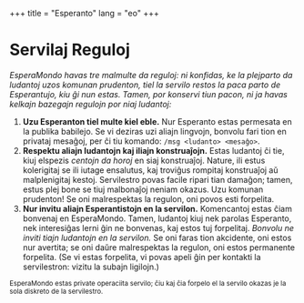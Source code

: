 +++
title = "Esperanto"
lang = "eo"
+++

# Servilaj Reguloj

_EsperaMondo havas tre malmulte da reguloj: ni konfidas, ke la plejparto da ludantoj uzos komunan prudenton, tiel la servilo restos la paca parto de Esperantujo, kiu ĝi nun estas.
Tamen, por konservi tiun pacon, ni ja havas kelkajn bazegajn regulojn por niaj ludantoj:_

1.  **Uzu Esperanton tiel multe kiel eble.**
    Nur Esperanto estas permesata en la publika babilejo.
    Se vi deziras uzi aliajn lingvojn, bonvolu fari tion en privataj mesaĝoj, per ĉi tiu komando: `/msg <ludanto> <mesaĝo>`.
2.  **Respektu aliajn ludantojn kaj iliajn konstruaĵojn.**
    Estas ludantoj ĉi tie, kiuj elspezis _centojn da horoj_ en siaj konstruaĵoj.
    Nature, ili estus kolerigitaj se ili iutage ensalutus, kaj troviĝus rompitaj konstruaĵoj aŭ malplenigitaj kestoj.
    Servilestro povas facile ripari tian damaĝon; tamen, estus plej bone se tiuj malbonaĵoj neniam okazus.
    Uzu komunan prudenton!
    Se oni malrespektas la regulon, oni povos esti forpelita.
3.  **Nur invitu aliajn Esperantistojn en la servilon.**
    Komencantoj estas ĉiam bonvenaj en EsperaMondo.
    Tamen, ludantoj kiuj nek parolas Esperanto, nek interesiĝas lerni ĝin ne bonvenas, kaj estos tuj forpelitaj.
    _Bonvolu ne inviti tiajn ludantojn en la servilon._
    Se oni faras tion akcidente, oni estos nur avertita; se oni daŭre malrespektas la regulon, oni estos permanente forpelita.
    (Se vi estas forpelita, vi povas apeli ĝin per kontakti la servilestron: vizitu la subajn ligilojn.)

<small>EsperaMondo estas private operaciita servilo; ĉiu kaj ĉia forpelo el la servilo okazas je la sola diskreto de la servilestro.</small>
